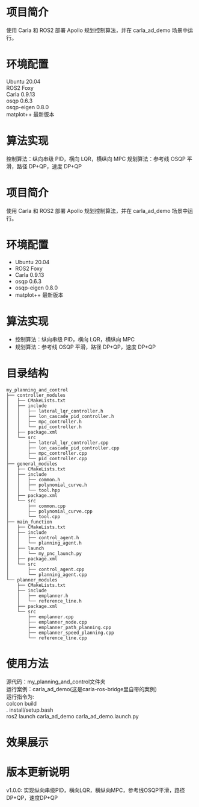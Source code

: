 # 项目简介
使用 Carla 和 ROS2 部署 Apollo 规划控制算法，并在 carla_ad_demo 场景中运行。

# 环境配置
Ubuntu 20.04  
ROS2 Foxy   
Carla 0.9.13  
osqp 0.6.3  
osqp-eigen 0.8.0   
matplot++ 最新版本   

# 算法实现
控制算法：纵向串级 PID，横向 LQR，横纵向 MPC 
规划算法：参考线 OSQP 平滑，路径 DP+QP，速度 DP+QP

# 项目简介
使用 Carla 和 ROS2 部署 Apollo 规划控制算法，并在 carla_ad_demo 场景中运行。

# 环境配置
- Ubuntu 20.04  
- ROS2 Foxy   
- Carla 0.9.13  
- osqp 0.6.3  
- osqp-eigen 0.8.0   
- matplot++ 最新版本   

# 算法实现
- 控制算法：纵向串级 PID，横向 LQR，横纵向 MPC 
- 规划算法：参考线 OSQP 平滑，路径 DP+QP，速度 DP+QP

# 目录结构
```plaintext
my_planning_and_control  
├── controller_modules
│   ├── CMakeLists.txt
│   ├── include
│   │   ├── lateral_lqr_controller.h
│   │   ├── lon_cascade_pid_controller.h
│   │   ├── mpc_controller.h
│   │   └── pid_controller.h
│   ├── package.xml
│   └── src
│       ├── lateral_lqr_controller.cpp
│       ├── lon_cascade_pid_controller.cpp
│       ├── mpc_controller.cpp
│       └── pid_controller.cpp
├── general_modules
│   ├── CMakeLists.txt
│   ├── include
│   │   ├── common.h
│   │   ├── polynomial_curve.h
│   │   └── tool.hpp
│   ├── package.xml
│   └── src
│       ├── common.cpp
│       ├── polynomial_curve.cpp
│       └── tool.cpp
├── main_function
│   ├── CMakeLists.txt
│   ├── include
│   │   ├── control_agent.h
│   │   └── planning_agent.h
│   ├── launch
│   │   └── my_pnc_launch.py
│   ├── package.xml
│   └── src
│       ├── control_agent.cpp
│       └── planning_agent.cpp
└── planner_modules
    ├── CMakeLists.txt
    ├── include
    │   ├── emplanner.h
    │   └── reference_line.h
    ├── package.xml
    └── src
        ├── emplanner.cpp
        ├── emplanner_node.cpp
        ├── emplanner_path_planning.cpp
        ├── emplanner_speed_planning.cpp
        └── reference_line.cpp
```
# 使用方法  
源代码：my_planning_and_control文件夹 \
运行案例：carla_ad_demo(这是carla-ros-bridge里自带的案例)\
运行指令为:\
colcon build \
. install/setup.bash  \
ros2 launch carla_ad_demo carla_ad_demo.launch.py  
# 效果展示
# 版本更新说明
v1.0.0:
 实现纵向串级PID，横向LQR，横纵向MPC，参考线OSQP平滑，路径DP+QP，速度DP+QP